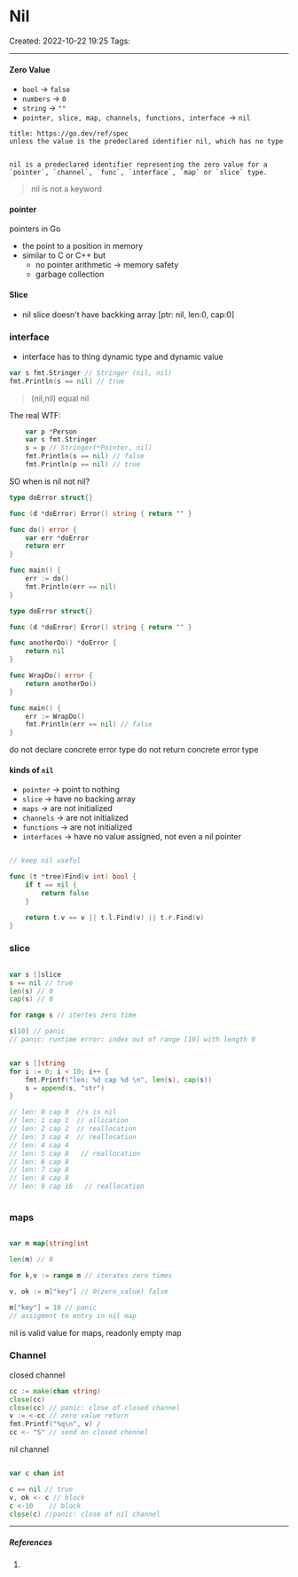# Nil
Created: 2022-10-22 19:25
Tags: 
____

#### Zero Value

* `bool` -> `false`
* `numbers` -> `0`
* `string` -> `""`
* `pointer, slice, map, channels, functions, interface `-> `nil`

```ed-note
title: https://go.dev/ref/spec
unless the value is the predeclared identifier nil, which has no type
```

```ad-note

nil is a predeclared identifier representing the zero value for a `pointer`, `channel`, `func`, `interface`, `map` or `slice` type.

```

>nil is not a keyword


#### pointer
pointers in Go
* the point to a position in memory
* similar to C or C++ but
	* no pointer arithmetic -> memory safety
	* garbage collection

#### Slice
* nil slice doesn't have backking array [ptr: nil, len:0, cap:0]

### interface
* interface has to thing dynamic type and dynamic value

```go
var s fmt.Stringer // Stringer (nil, nil)
fmt.Println(s == nil) // true
```

> (nil,nil) equal nil


The real WTF:
```go
	var p *Person
	var s fmt.Stringer
	s = p // Stringer(*Pointer, nil)
	fmt.Println(s == nil) // false
	fmt.Println(p == nil) // true
```

SO when is nil not nil?

```go
type doError struct{}

func (d *doError) Error() string { return "" }

func do() error {
	var err *doError
	return err
}

func main() {
	err := do()
	fmt.Println(err == nil)
}
```

```go
type doError struct{}

func (d *doError) Error() string { return "" }

func anotherDo() *doError {
	return nil
}

func WrapDo() error {
	return anotherDo()
}

func main() {
	err := WrapDo()
	fmt.Println(err == nil) // false
}
```

do not declare concrete error type
do not return concrete error type

#### kinds of `nil`

* `pointer` -> point to nothing
* `slice` -> have no backing array
* `maps` -> are not initialized
* `channels` -> are not initialized
* `functions` -> are not initialized
* `interfaces` -> have no value assigned, not even a nil pointer

```go

// keep nil useful

func (t *tree)Find(v int) bool {
	if t == nil {
		return false
	}

	return t.v == v || t.l.Find(v) || t.r.Find(v)
}
```


### slice
```go

var s []slice
s == nil // true
len(s) // 0
cap(s) // 0

for range s // itertes zero time

s[10] // panic
// panic: runtime error: index out of range [10] with length 0


var s []string
for i := 0; i < 10; i++ {
	fmt.Printf("len: %d cap %d \n", len(s), cap(s))
	s = append(s, "str")
}

// len: 0 cap 0  //s is nil
// len: 1 cap 1  // allication
// len: 2 cap 2  // reallocation
// len: 3 cap 4  // reallocation
// len: 4 cap 4  
// len: 5 cap 8   // reallocation
// len: 6 cap 8 
// len: 7 cap 8 
// len: 8 cap 8 
// len: 9 cap 16   // reallocation
	
```

### maps

```go

var m map[string]int

len(m) // 0

for k,v := range m // iterates zero times

v, ok := m["key"] // 0(zero_value) false

m["key"] = 10 // panic
// assigment to entry in nil map
```


nil is valid value for maps, readonly empty map

### Channel

closed channel
```go
cc := make(chan string)
close(cc)
close(cc) // panic: close of closed channel
v := <-cc // zero value return
fmt.Printf("%q\n", v) /
cc <- "S" // send on closed chennel


```
nil channel
```go

var c chan int

c == nil // true
v, ok <- c // block
c <-10    // block 
close(c) //panic: close of nil channel

```
_____
##### References
1.


